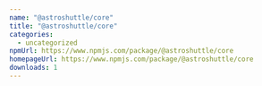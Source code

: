 ```yaml
---
name: "@astroshuttle/core"
title: "@astroshuttle/core"
categories:
  - uncategorized
npmUrl: https://www.npmjs.com/package/@astroshuttle/core
homepageUrl: https://www.npmjs.com/package/@astroshuttle/core
downloads: 1
---
```

